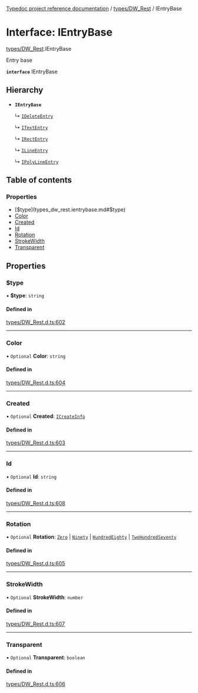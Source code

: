 [Typedoc project reference documentation](../README.md) / [types/DW_Rest](../modules/types_dw_rest.md) / IEntryBase

# Interface: IEntryBase

[types/DW_Rest](../modules/types_dw_rest.md).IEntryBase

Entry base

**`interface`** IEntryBase

## Hierarchy

- **`IEntryBase`**

  ↳ [`IDeleteEntry`](types_dw_rest.ideleteentry.md)

  ↳ [`ITextEntry`](types_dw_rest.itextentry.md)

  ↳ [`IRectEntry`](types_dw_rest.irectentry.md)

  ↳ [`ILineEntry`](types_dw_rest.ilineentry.md)

  ↳ [`IPolyLineEntry`](types_dw_rest.ipolylineentry.md)

## Table of contents

### Properties

- [$type](types_dw_rest.ientrybase.md#$type)
- [Color](types_dw_rest.ientrybase.md#color)
- [Created](types_dw_rest.ientrybase.md#created)
- [Id](types_dw_rest.ientrybase.md#id)
- [Rotation](types_dw_rest.ientrybase.md#rotation)
- [StrokeWidth](types_dw_rest.ientrybase.md#strokewidth)
- [Transparent](types_dw_rest.ientrybase.md#transparent)

## Properties

### $type

• **$type**: `string`

#### Defined in

[types/DW_Rest.d.ts:602](https://github.com/DocuWare/REST-Sample-TS/blob/beb3ada/src/types/DW_Rest.d.ts#L602)

___

### Color

• `Optional` **Color**: `string`

#### Defined in

[types/DW_Rest.d.ts:604](https://github.com/DocuWare/REST-Sample-TS/blob/beb3ada/src/types/DW_Rest.d.ts#L604)

___

### Created

• `Optional` **Created**: [`ICreateInfo`](types_dw_rest.icreateinfo.md)

#### Defined in

[types/DW_Rest.d.ts:603](https://github.com/DocuWare/REST-Sample-TS/blob/beb3ada/src/types/DW_Rest.d.ts#L603)

___

### Id

• `Optional` **Id**: `string`

#### Defined in

[types/DW_Rest.d.ts:608](https://github.com/DocuWare/REST-Sample-TS/blob/beb3ada/src/types/DW_Rest.d.ts#L608)

___

### Rotation

• `Optional` **Rotation**: [`Zero`](../enums/types_dw_rest.rotation.md#zero) \| [`Ninety`](../enums/types_dw_rest.rotation.md#ninety) \| [`HundredEighty`](../enums/types_dw_rest.rotation.md#hundredeighty) \| [`TwoHundredSeventy`](../enums/types_dw_rest.rotation.md#twohundredseventy)

#### Defined in

[types/DW_Rest.d.ts:605](https://github.com/DocuWare/REST-Sample-TS/blob/beb3ada/src/types/DW_Rest.d.ts#L605)

___

### StrokeWidth

• `Optional` **StrokeWidth**: `number`

#### Defined in

[types/DW_Rest.d.ts:607](https://github.com/DocuWare/REST-Sample-TS/blob/beb3ada/src/types/DW_Rest.d.ts#L607)

___

### Transparent

• `Optional` **Transparent**: `boolean`

#### Defined in

[types/DW_Rest.d.ts:606](https://github.com/DocuWare/REST-Sample-TS/blob/beb3ada/src/types/DW_Rest.d.ts#L606)
